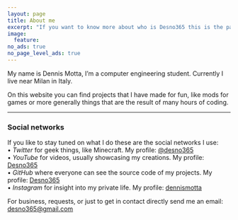```yaml
---
layout: page
title: About me
excerpt: "If you want to know more about who is Desno365 this is the page you are looking for"
image:
  feature:
no_ads: true
no_page_level_ads: true
---
```


My name is Dennis Motta, I’m a computer engineering student. Currently I live near Milan in Italy.

On this website you can find projects that I have made for fun, like mods for games or more generally things that are the result of many hours of coding.

---

### Social networks

If you like to stay tuned on what I do these are the social networks I use:<br>
• <i>Twitter</i> for geek things, like Minecraft. My profile: <a href="https://twitter.com/{{ site.owner.twitter }}" title="{{ site.owner.name}} on Twitter" target="_blank">@desno365</a><br>
• <i>YouTube</i> for videos, usually showcasing my creations. My profile: <a href="https://www.youtube.com/channel/{{ site.owner.google.youtube }}/videos" title="{{ site.owner.name}} on Youtube" target="_blank">Desno365</a><br>
• <i>GitHub</i> where everyone can see the source code of my projects. My profile: <a href="https://github.com/{{ site.owner.github }}" title="{{ site.owner.name}} on GitHub" target="_blank">Desno365</a><br>
• <i>Instagram</i> for insight into my private life. My profile: <a href="https://instagram.com/{{ site.owner.instagram }}" title="{{ site.owner.name}} on Instagram" target="_blank">dennismotta</a><br>

For business, requests, or just to get in contact directly send me an email: <a href="mailto:{{ site.owner.email }}" title="Send a mail to {{ site.owner.name}}" target="_blank">desno365@gmail.com</a>

